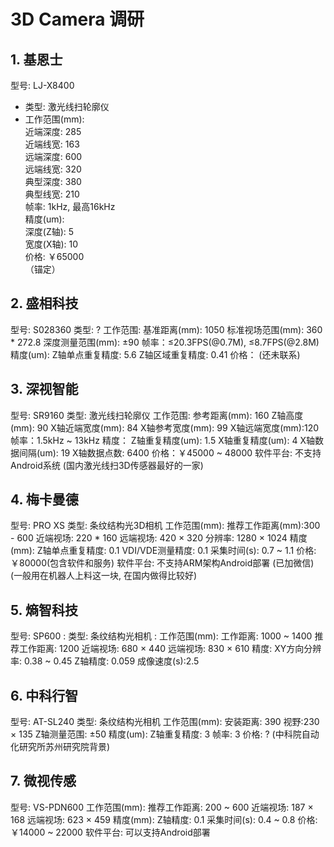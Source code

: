 # 3D Camera 调研


## 1. 基恩士

型号: LJ-X8400  <br>
- 类型: 激光线扫轮廓仪  <br>
- 工作范围(mm):   <br>
        近端深度: 285  <br>
        近端线宽: 163  <br>
        远端深度: 600  <br>
        远端线宽: 320  <br>
        典型深度: 380  <br>
        典型线宽: 210  <br>
    帧率: 1kHz, 最高16kHz  <br>
    精度(um):  <br>
        深度(Z轴): 5  <br>
        宽度(X轴): 10  <br>
    价格: ￥65000  <br>
    （锚定）  <br>


## 2. 盛相科技

型号: S028360
    类型: ?
    工作范围: 
    	基准距离(mm): 1050
    	标准视场范围(mm): 360 * 272.8
        深度测量范围(mm): ±90
    帧率：≤20.3FPS(@0.7M), ≤8.7FPS(@2.8M)
    精度(um):
        Z轴单点重复精度: 5.6
        Z轴区域重复精度: 0.41
    价格：
    (还未联系)


## 3. 深视智能

型号: SR9160
    类型: 激光线扫轮廓仪
    工作范围: 
        参考距离(mm): 160
        Z轴高度(mm): 90
        X轴近端宽度(mm): 84
        X轴参考宽度(mm): 99
        X轴远端宽度(mm):120
    帧率：1.5kHz ~ 13kHz
    精度：
        Z轴重复精度(um): 1.5
        X轴重复精度(um): 4
        X轴数据间隔(um): 19
        X轴数据点数: 6400
    价格：￥45000 ~ 48000
    软件平台: 不支持Android系统
    (国内激光线扫3D传感器最好的一家)


## 4. 梅卡曼德

型号: PRO XS
    类型: 条纹结构光3D相机
    工作范围(mm):
        推荐工作距离(mm):300 - 600
        近端视场: 220 * 160
        远端视场: 420 × 320
    分辨率: 1280 × 1024
    精度(mm):
        Z轴单点重复精度: 0.1
        VDI/VDE测量精度: 0.1
    采集时间(s): 0.7 ~ 1.1
    价格:￥80000(包含软件和服务)
    软件平台: 不支持ARM架构Android部署
      (已加微信)
    (一般用在机器人上料这一块, 在国内做得比较好)


## 5. 熵智科技

型号: SP600
:     类型: 条纹结构光相机
:     工作范围(mm):
        工作距离: 1000 ~ 1400
        推荐工作距离: 1200
        近端视场: 680 × 440
        远端视场: 830 × 610
    精度: 
        XY方向分辨率: 0.38 ~ 0.45
        Z轴精度: 0.059
    成像速度(s):2.5 


## 6. 中科行智

型号: AT-SL240
    类型: 条纹结构光相机
    工作范围(mm):
        安装距离: 390
        视野:230 × 135
        Z轴测量范围: ±50
    精度(um):
        Z轴重复精度: 3
    帧率: 3
    价格: ?
    (中科院自动化研究所苏州研究院背景)


## 7. 微视传感

型号: VS-PDN600
    工作范围(mm):
        推荐工作距离: 200 ~ 600
        近端视场: 187 × 168
        远端视场: 623 × 459
    精度(mm):
        Z轴精度: 0.1
    采集时间(s): 0.4 ~ 0.8 
    价格: ￥14000 ~ 22000
    软件平台: 可以支持Android部署


